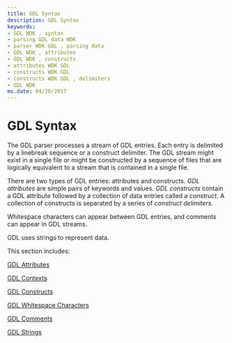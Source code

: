 ```yaml
---
title: GDL Syntax
description: GDL Syntax
keywords:
- GDL WDK , syntax
- parsing GDL data WDK
- parser WDK GDL , parsing data
- GDL WDK , attributes
- GDL WDK , constructs
- attributes WDK GDL
- constructs WDK GDL
- constructs WDK GDL , delimiters
- GDL WDK
ms.date: 04/20/2017
---
```


# GDL Syntax


The GDL parser processes a stream of GDL entries. Each entry is delimited by a linebreak sequence or a construct delimiter. The GDL stream might exist in a single file or might be constructed by a sequence of files that are logically equivalent to a stream that is contained in a single file.

There are two types of GDL entries: attributes and constructs. *GDL attributes* are simple pairs of keywords and values. *GDL constructs* contain a GDL attribute followed by a collection of data entries called a *construct*. A collection of constructs is separated by a series of *construct delimiters.*

Whitespace characters can appear between GDL entries, and comments can appear in GDL streams.

GDL uses strings to represent data.

This section includes:

[GDL Attributes](gdl-attributes.md)

[GDL Contexts](gdl-contexts.md)

[GDL Constructs](gdl-constructs.md)

[GDL Whitespace Characters](gdl-whitespace-characters.md)

[GDL Comments](gdl-comments.md)

[GDL Strings](gdl-strings.md)

 

 




